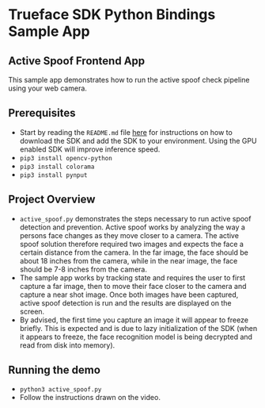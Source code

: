 # Trueface SDK Python Bindings Sample App
## Active Spoof Frontend App
This sample app demonstrates how to run the active spoof check pipeline using your web camera.


## Prerequisites
- Start by reading the `README.md` file [here](../README.md) for instructions on how to download the SDK and add the SDK to your environment.
Using the GPU enabled SDK will improve inference speed.
- `pip3 install opencv-python`
- `pip3 install colorama`
- `pip3 install pynput`

## Project Overview
- `active_spoof.py` demonstrates the steps necessary to run active spoof detection and prevention. 
  Active spoof works by analyzing the way a persons face changes as they move closer to a camera. 
  The active spoof solution therefore required two images and expects the face a certain distance from the camera. 
  In the far image, the face should be about 18 inches from the camera, while in the near image, the face should be 7-8 inches from the camera.
- The sample app works by tracking state and requires the user to first capture a far image, then to move their face closer to the camera and capture a near shot image.
Once both images have been captured, active spoof detection is run and the results are displayed on the screen.
- By advised, the first time you capture an image it will appear to freeze briefly. This is expected and is due to lazy initialization of the SDK (when it appears to freeze, the face recognition model is being decrypted and read from disk into memory).

## Running the demo
- `python3 active_spoof.py`
- Follow the instructions drawn on the video.